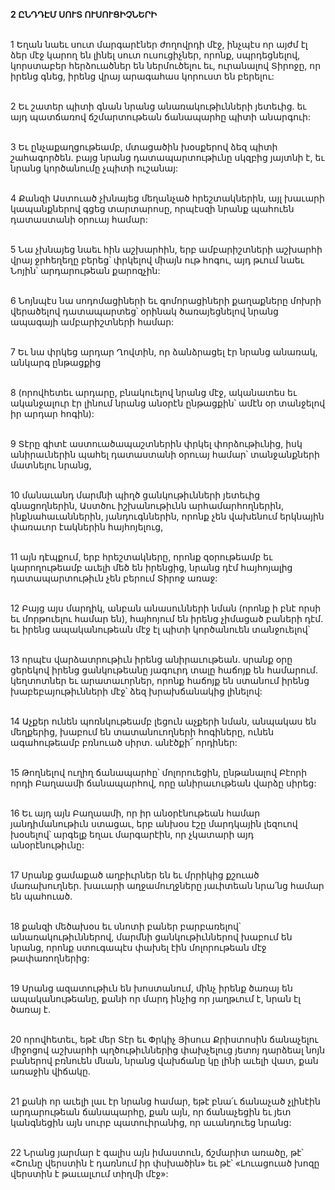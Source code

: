 **2 ԸՆԴԴԷՄ ՍՈՒՏ ՈՒՍՈՒՑԻՉՆԵՐԻ**

\
1 Եղան նաեւ սուտ մարգարէներ ժողովրդի մէջ, ինչպէս որ այժմ էլ ձեր մէջ կարող են լինել սուտ ուսուցիչներ, որոնք, սպրդեցնելով, կորստաբեր հերձուածներ են ներմուծելու եւ, ուրանալով Տիրոջը, որ իրենց գնեց, իրենց վրայ արագահաս կորուստ են բերելու:

\
2 Եւ շատեր պիտի գնան նրանց անառակութիւնների յետեւից. եւ այդ պատճառով ճշմարտութեան ճանապարհը պիտի անարգուի:

\
3 Եւ ընչաքաղցութեամբ, մտացածին խօսքերով ձեզ պիտի շահագործեն. բայց նրանց դատապարտութիւնը սկզբից յայտնի է, եւ նրանց կործանումը չպիտի ուշանայ:

\
4 Քանզի Աստուած չխնայեց մեղանչած հրեշտակներին, այլ խաւարի կապանքներով գցեց տարտարոսը, որպէսզի նրանք պահուեն դատաստանի օրուայ համար:

\
5 Նա չխնայեց նաեւ հին աշխարհին, երբ ամբարիշտների աշխարհի վրայ ջրհեղեղը բերեց՝ փրկելով միայն ութ հոգու, այդ թւում նաեւ Նոյին՝ արդարութեան քարոզչին:

\
6 Նոյնպէս նա սոդոմացիների եւ գոմորացիների քաղաքները մոխրի վերածելով դատապարտեց՝ օրինակ ծառայեցնելով նրանց ապագայի ամբարիշտների համար:

\
7 Եւ նա փրկեց արդար Ղովտին, որ ձանձրացել էր նրանց անառակ, անկարգ ընթացքից

\
8 (որովհետեւ արդարը, բնակուելով նրանց մէջ, ականատես եւ ականջալուր էր լինում նրանց անօրէն ընթացքին՝ ամէն օր տանջելով իր արդար հոգին):

\
9 Տէրը գիտէ աստուածապաշտներին փրկել փորձութիւնից, իսկ անիրաւներին պահել դատաստանի օրուայ համար՝ տանջանքների մատնելու նրանց,

\
10 մանաւանդ մարմնի պիղծ ցանկութիւնների յետեւից գնացողներին, Աստծու իշխանութիւնն արհամարհողներին, ինքնահաւաններին, յանդուգններին, որոնք չեն վախենում երկնային փառաւոր էակներին հայհոյելուց,

\
11 այն դէպքում, երբ հրեշտակները, որոնք զօրութեամբ եւ կարողութեամբ աւելի մեծ են իրենցից, նրանց դէմ հայհոյալից դատապարտութիւն չեն բերում Տիրոջ առաջ:

\
12 Բայց այս մարդիկ, անբան անասունների նման (որոնք ի բնէ որսի եւ մորթուելու համար են), հայհոյում են իրենց չիմացած բաների դէմ. եւ իրենց ապականութեան մէջ էլ պիտի կործանուեն տանջուելով՝

\
13 որպէս վարձատրութիւն իրենց անիրաւութեան. սրանք օրը ցերեկով իրենց ցանկութեանը յագուրդ տալը հաճոյք են համարում. կեղտոտներ եւ արատաւորներ, որոնք հաճոյք են ստանում իրենց խաբեբայութիւնների մէջ՝ ձեզ խրախճանակից լինելով:

\
14 Աչքեր ունեն պոռնկութեամբ լեցուն աչքերի նման, անպակաս են մեղքերից, խաբում են տատանուողների հոգիները, ունեն ագահութեամբ բռնուած սիրտ. անէծքի՜ որդիներ:

\
15 Թողնելով ուղիղ ճանապարհը՝ մոլորուեցին, ընթանալով Բէորի որդի Բաղաամի ճանապարհով, որը անիրաւութեան վարձը սիրեց:

\
16 Եւ այդ այն Բաղաամի, որ իր անօրէնութեան համար յանդիմանութիւն ստացաւ, երբ անխօս էշը մարդկային լեզուով խօսելով՝ արգելք եղաւ մարգարէին, որ չկատարի այդ անօրէնութիւնը:

\
17 Սրանք ցամաքած աղբիւրներ են եւ մրրիկից քշուած մառախուղներ. խաւարի աղջամուղջները յաւիտեան նրա՛նց համար են պահուած.

\
18 քանզի մեծախօս եւ սնոտի բաներ բարբառելով՝ անառակութիւններով, մարմնի ցանկութիւններով խաբում են նրանց, որոնք ստուգապէս փախել էին մոլորութեան մէջ թափառողներից:

\
19 Սրանց ազատութիւն են խոստանում, մինչ իրենք ծառայ են ապականութեանը, քանի որ մարդ ինչից որ յաղթւում է, նրան էլ ծառայ է.

\
20 որովհետեւ, եթէ մեր Տէր եւ Փրկիչ Յիսուս Քրիստոսին ճանաչելու միջոցով աշխարհի պղծութիւններից փախչելուց յետոյ դարձեալ նոյն բաներով բռնուեն մնան, նրանց վախճանը կը լինի աւելի վատ, քան առաջին վիճակը.

\
21 քանի որ աւելի լաւ էր նրանց համար, եթէ բնա՛ւ ճանաչած չլինէին արդարութեան ճանապարհը, քան այն, որ ճանաչեցին եւ յետ կանգնեցին այն սուրբ պատուիրանից, որ աւանդուեց նրանց:

\
22 Նրանց յարմար է գալիս այն իմաստուն, ճշմարիտ առածը, թէ՝ «Շունը վերստին է դառնում իր փսխածին» եւ թէ՝ «Լուացուած խոզը վերստին է թաւալւում տիղմի մէջ»:
